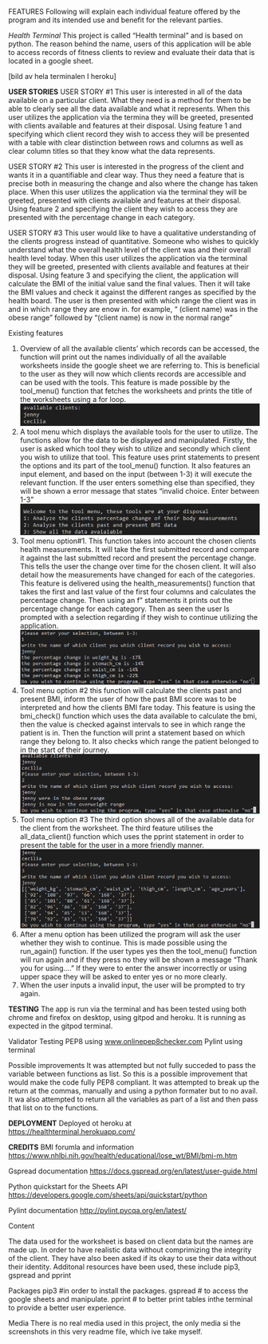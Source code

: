 FEATURES
Following will explain each individual feature offered by the program and its intended use and benefit for the relevant parties.

*Health Terminal*
This project is called “Health terminal” and is based on python. The reason behind the name, users of this application will be able to access records of fitness clients to review and evaluate their data that is located in a google sheet.

[bild av hela terminalen I heroku]

**USER STORIES**
USER STORY #1
This user is interested in all of the data available on a particular client. What they need is a method for them to be able to clearly see all the data available and what it represents. 
When this user utilizes the application via the termina they will be greeted, presented with clients available and features at their disposal. Using feature 1 and specifying which client record they wish to access they will be presented with a table with clear distinction between rows and columns as well as clear column titles so that they know what the data represents. 

USER STORY #2 
This user is interested in the progress of the client and wants it in a quantifiable and clear way. Thus they need a feature that is precise both in measuring the change and also where the change has taken place. 
When this user utilizes the application via the terminal they will be greeted, presented with clients available and features at their disposal. Using feature 2 and specifying the client they wish to access they are presented with the percentage change in each category. 


USER STORY #3
This user would like to have a qualitative understanding of the clients progress instead of quantitative. Someone who wishes to quickly understand what the overall health level of the client was and their overall health level today. 
 When this user utilizes the application via the terminal they will be greeted, presented with clients available and features at their disposal. Using feature 3 and specifying the client, the application will calculate the BMI of the initial value sand the final values. Then it will take the BMI values and check it against the different ranges as specified by the health board. The user is then presented with which range the client was in and in which range they are enow in. for example, “ (client name) was in the obese range” followed by “(client name) is now in the normal range”


Existing features
1.	Overview of all the available clients’ which records can be accessed, the function will print out the names individually of all the available worksheets inside the google sheet we are referring to. This is beneficial to the user as they will now which clients records are accessible and can be used with the tools. This feature is made possible by the tool_menu() function that fetches the worksheets and prints the title of the worksheets using a for loop. 
![Image showcasing the feature of available clients](docs/images/f1abc.png)
2.	A tool menu which displays the available tools for the user to utilize. The functions allow for the data to be displayed and manipulated.  Firstly, the user is asked which tool they wish to utilize and secondly which client you wish to utilize that tool. This feature uses print statements to present the options and its part of the tool_menu() function. It also features an input element, and based on the input (between 1-3) it will execute the relevant function. If the user enters something else than specified, they will be shown a error message that states “invalid choice. Enter between 1-3” 
![tool menu showcasing to the user the different tools available](docs/images/f2tm.png)                                                                                                                                                                                                                                                                                                                                                                                                                                                                                
3.	Tool menu option#1. This function takes into account the chosen clients health measurements. It will take the first submitted record and compare it against the last submitted record and present the percentage change. This tells the user the change over time for the chosen client. It will also detail how the measurements have changed for each of the categories. This feature is delivered using the health_measurements() function that takes the first and last value of the first four columns and calculates the percentage change. Then using an f” statements it prints out the percentage change for each category. Then as seen the user Is prompted with a selection regarding if they wish to continue utilizing the application. 
![print of client “jenny”’s data and her measurements](docs/images/op1.PNG)
4.	Tool menu option #2 this function will calculate the clients past and present BMI, inform the user of how the past BMI score was to be interpreted and how the clients BMI fare today. This feature is using the bmi_check() function which uses the data available to calculate the bmi, then the value is checked against intervals to see in which range the patient is in. Then the function will print a statement based on which range they belong to. It also checks which range the patient belonged to in the start of their journey. 
![print of client jennys BMI qualitative data](docs/images/op2.PNG)
5.	Tool menu option #3 The third option shows all of the available data for the client from the worksheet. The third feature utilises the all_data_client() function which uses the pprint statement in order to present the table for the user in a more friendly manner. 
![print of all the available data of client jenny](docs/images/op3.PNG)
6.	After a menu option has been utilized the program will ask the user whether they wish to continue. This is made possible using the run_again() function. If the user types yes then the tool_menu() function will run again and if they press no they will be shown a message “Thank you for using….” If they were to enter the answer incorrectly or using upper space they will be asked to enter yes or no more clearly. 
7.	When the user inputs a invalid input, the user will be prompted to try again. 


**TESTING**
The app is run via the terminal and has been tested using both chrome and firefox on desktop, using gitpod and heroku. It is running as expected in the gitpod terminal. 



Validator Testing
 PEP8 using www.onlinepep8checker.com
 Pylint using terminal

Possible improvements
It was attempted but not fully succeded to pass the variable between functions as list. So this is a possible improvement that would make the code fully PEP8 compliant. It was attempted to break up the return at the commas, manually and using a python formater but to no avail. It wa also attempted to return all the variables as part of a list and then pass that list on to the functions.

**DEPLOYMENT**
Deployed ot heroku at
https://healthterminal.herokuapp.com/

**CREDITS**
BMI forumla and information
https://www.nhlbi.nih.gov/health/educational/lose_wt/BMI/bmi-m.htm

Gspread documentation
https://docs.gspread.org/en/latest/user-guide.html

Python quickstart for the Sheets API
https://developers.google.com/sheets/api/quickstart/python

Pylint documentation
http://pylint.pycqa.org/en/latest/

Content

The data used for the worksheet is based on client data but the names are made up. In order to have realistic data without comprimizing the integrity of the client. They have also been asked if its okay to use their data without their identity. Additonal resources have been used, these include pip3, gspread and pprint

Packages
pip3 #in order to install the packages.
gspread # to access the google sheets and manipulate.
pprint # to better print tables inthe terminal to provide a better user experience. 


Media
There is no real media used in this project, the only media si the screenshots in this very readme file, which ive take myself. 
